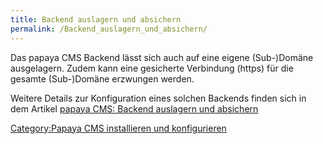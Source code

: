 ```yaml
---
title: Backend auslagern und absichern
permalink: /Backend_auslagern_und_absichern/
---
```


Das papaya CMS Backend lässt sich auch auf eine eigene (Sub-)Domäne ausgelagern.
Zudem kann eine gesicherte Verbindung (https) für die gesamte (Sub-)Domäne erzwungen werden.

Weitere Details zur Konfiguration eines solchen Backends finden sich in dem Artikel [papaya CMS: Backend auslagern und absichern](http://idxsolutions.de/papaya-cms-backend-auslagern-und-absichern.91.html)

[Category:Papaya CMS installieren und konfigurieren](Category:Papaya_CMS_installieren_und_konfigurieren )